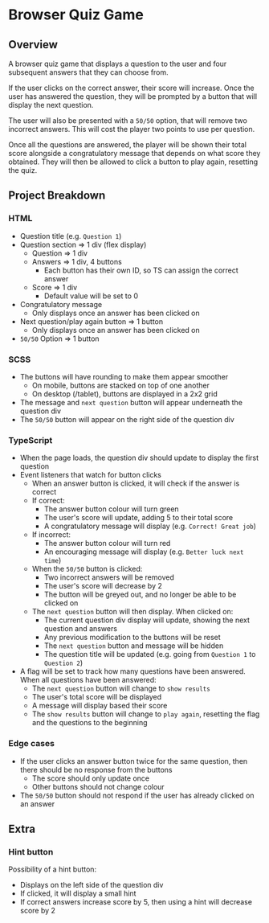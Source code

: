 # Browser Quiz Game

## Overview

A browser quiz game that displays a question to the user and four subsequent answers that they can choose from.

If the user clicks on the correct answer, their score will increase. Once the user has answered the question, they will be prompted by a button that will display the next question.

The user will also be presented with a `50/50` option, that will remove two incorrect answers. This will cost the player two points to use per question.

Once all the questions are answered, the player will be shown their total score alongside a congratulatory message that depends on what score they obtained. They will then be allowed to click a button to play again, resetting the quiz.

## Project Breakdown

### HTML

-   Question title (e.g. `Question 1`)
-   Question section => 1 div (flex display)
    -   Question => 1 div
    -   Answers => 1 div, 4 buttons
        -   Each button has their own ID, so TS can assign the correct answer
    -   Score => 1 div
        -   Default value will be set to 0
-   Congratulatory message
    -   Only displays once an answer has been clicked on
-   Next question/play again button => 1 button
    -   Only displays once an answer has been clicked on
-   `50/50` Option => 1 button

### SCSS

-   The buttons will have rounding to make them appear smoother
    -   On mobile, buttons are stacked on top of one another
    -   On desktop (/tablet), buttons are displayed in a 2x2 grid
-   The message and `next question` button will appear underneath the question div
-   The `50/50` button will appear on the right side of the question div

### TypeScript

-   When the page loads, the question div should update to display the first question
-   Event listeners that watch for button clicks
    -   When an answer button is clicked, it will check if the answer is correct
    -   If correct:
        -   The answer button colour will turn green
        -   The user's score will update, adding 5 to their total score
        -   A congratulatory message will display (e.g. `Correct! Great job`)
    -   If incorrect:
        -   The answer button colour will turn red
        -   An encouraging message will display (e.g. `Better luck next time`)
    -   When the `50/50` button is clicked:
        -   Two incorrect answers will be removed
        -   The user's score will decrease by 2
        -   The button will be greyed out, and no longer be able to be clicked on
    -   The `next question` button will then display. When clicked on:
        -   The current question div display will update, showing the next question and answers
        -   Any previous modification to the buttons will be reset
        -   The `next question` button and message will be hidden
        -   The question title will be updated (e.g. going from `Question 1` to `Question 2`)
-   A flag will be set to track how many questions have been answered. When all questions have been answered:
    -   The `next question` button will change to `show results`
    -   The user's total score will be displayed
    -   A message will display based their score
    -   The `show results` button will change to `play again`, resetting the flag and the questions to the beginning

### Edge cases

-   If the user clicks an answer button twice for the same question, then there should be no response from the buttons
    -   The score should only update once
    -   Other buttons should not change colour
-   The `50/50` button should not respond if the user has already clicked on an answer

## Extra

### Hint button

Possibility of a hint button:

-   Displays on the left side of the question div
-   If clicked, it will display a small hint
-   If correct answers increase score by 5, then using a hint will decrease score by 2
